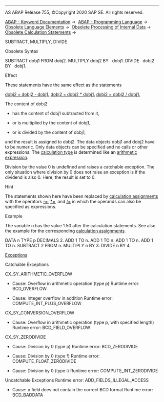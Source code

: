   

* * *

AS ABAP Release 755, ©Copyright 2020 SAP SE. All rights reserved.

[ABAP - Keyword Documentation](javascript:call_link\('abenabap.htm'\)) →  [ABAP - Programming Language](javascript:call_link\('abenabap_reference.htm'\)) →  [Obsolete Language Elements](javascript:call_link\('abenabap_obsolete.htm'\)) →  [Obsolete Processing of Internal Data](javascript:call_link\('abendata_internal_obsolete.htm'\)) →  [Obsolete Calculation Statements](javascript:call_link\('abencomputing_obsolete.htm'\)) → 

SUBTRACT, MULTIPLY, DIVIDE

Obsolete Syntax

SUBTRACT dobj1 FROM dobj2.
MULTIPLY dobj2 BY   dobj1.
DIVIDE   dobj2 BY   dobj1.

Effect

These statements have the same effect as the statements

[dobj2 = dobj2 - dobj1.](javascript:call_link\('abenequals_arith_expr.htm'\))
[dobj2 = dobj2 \* dobj1.](javascript:call_link\('abenequals_arith_expr.htm'\))
[dobj2 = dobj2 / dobj1.](javascript:call_link\('abenequals_arith_expr.htm'\))

The content of dobj2

-   has the content of dobj1 subtracted from it,

-   or is multiplied by the content of dobj1,

-   or is divided by the content of dobj1,

and the result is assigned to dobj2. The data objects dobj1 and dobj2 have to be numeric. Only data objects can be specified and no calls or other expressions. The [calculation type](javascript:call_link\('abencalculation_type_glosry.htm'\) "Glossary Entry") is determined like an [arithmetic expression](javascript:call_link\('abapcompute_arith.htm'\)).

Division by the value 0 is undefined and raises a catchable exception. The only situation where division by 0 does not raise an exception is if the dividend is also 0. Here, the result is set to 0.

Hint

The statements shown here have been replaced by [calculation assignments](javascript:call_link\('abencalculation_assignment_glosry.htm'\) "Glossary Entry") with the operators [\-=](javascript:call_link\('abencalculation_assignments.htm'\)), [\*=](javascript:call_link\('abencalculation_assignments.htm'\)), and [/=](javascript:call_link\('abencalculation_assignments.htm'\)) in which the operands can also be specified as expressions.

Example

The variable n has the value 1.50 after the calculation statements. See also the example for the corresponding [calculation assignments](javascript:call_link\('abencalculation_assignments.htm'\)).

DATA n TYPE p DECIMALS 2.
ADD 1 TO n.
ADD 1 TO n.
ADD 1 TO n.
ADD 1 TO n.
SUBTRACT 2 FROM n.
MULTIPLY n BY 3.
DIVIDE n BY 4.

[Exceptions](javascript:call_link\('abenabap_language_exceptions.htm'\))

Catchable Exceptions

CX\_SY\_ARITHMETIC\_OVERFLOW

-   Cause: Overflow in arithmetic operation (type p)
    Runtime error: BCD\_OVERFLOW

-   Cause: Integer overflow in addition
    Runtime error: COMPUTE\_INT\_PLUS\_OVERFLOW

CX\_SY\_CONVERSION\_OVERFLOW

-   Cause: Overflow in arithmetic operation (type p, with specified length)
    Runtime error: BCD\_FIELD\_OVERFLOW

CX\_SY\_ZERODIVIDE

-   Cause: Division by 0 (type p)
    Runtime error: BCD\_ZERODIVIDE

-   Cause: Division by 0 (type f)
    Runtime error: COMPUTE\_FLOAT\_ZERODIVIDE

-   Cause: Division by 0 (type i)
    Runtime error: COMPUTE\_INT\_ZERODIVIDE
    

Uncatchable Exceptions
Runtime error: ADD\_FIELDS\_ILLEGAL\_ACCESS

-   Cause: p field does not contain the correct BCD format
    Runtime error: BCD\_BADDATA